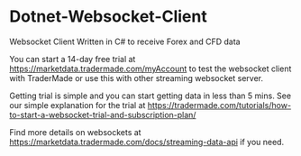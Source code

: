 # Dotnet-Websocket-Client
Websocket Client Written in C# to receive Forex and CFD data

You can start a 14-day free trial at https://marketdata.tradermade.com/myAccount to test the websocket client with TraderMade or use this with other streaming websocket server.

Getting trial is simple and you can start getting data in less than 5 mins. See our simple explanation for the trial at https://tradermade.com/tutorials/how-to-start-a-websocket-trial-and-subscription-plan/

Find more details on websockets at https://marketdata.tradermade.com/docs/streaming-data-api if you need.

